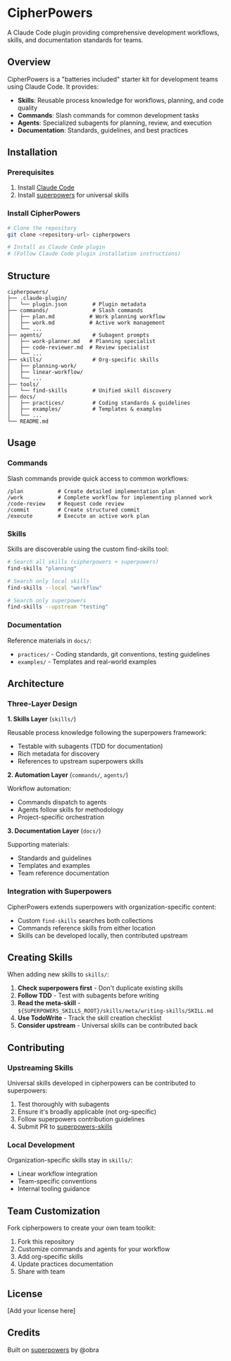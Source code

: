 # CipherPowers

A Claude Code plugin providing comprehensive development workflows, skills, and documentation standards for teams.

## Overview

CipherPowers is a "batteries included" starter kit for development teams using Claude Code. It provides:

- **Skills**: Reusable process knowledge for workflows, planning, and code quality
- **Commands**: Slash commands for common development tasks
- **Agents**: Specialized subagents for planning, review, and execution
- **Documentation**: Standards, guidelines, and best practices

## Installation

### Prerequisites

1. Install [Claude Code](https://claude.com/claude-code)
2. Install [superpowers](https://github.com/obra/superpowers-skills) for universal skills

### Install CipherPowers

```bash
# Clone the repository
git clone <repository-url> cipherpowers

# Install as Claude Code plugin
# (Follow Claude Code plugin installation instructions)
```

## Structure

```
cipherpowers/
├── .claude-plugin/
│   └── plugin.json        # Plugin metadata
├── commands/              # Slash commands
│   ├── plan.md           # Work planning workflow
│   ├── work.md           # Active work management
│   └── ...
├── agents/                # Subagent prompts
│   ├── work-planner.md   # Planning specialist
│   ├── code-reviewer.md  # Review specialist
│   └── ...
├── skills/                # Org-specific skills
│   ├── planning-work/
│   ├── linear-workflow/
│   └── ...
├── tools/
│   └── find-skills        # Unified skill discovery
├── docs/
│   ├── practices/         # Coding standards & guidelines
│   ├── examples/          # Templates & examples
│   └── ...
└── README.md
```

## Usage

### Commands

Slash commands provide quick access to common workflows:

```
/plan           # Create detailed implementation plan
/work           # Complete workflow for implementing planned work
/code-review    # Request code review
/commit         # Create structured commit
/execute        # Execute an active work plan
```

### Skills

Skills are discoverable using the custom find-skills tool:

```bash
# Search all skills (cipherpowers + superpowers)
find-skills "planning"

# Search only local skills
find-skills --local "workflow"

# Search only superpowers
find-skills --upstream "testing"
```

### Documentation

Reference materials in `docs/`:

- `practices/` - Coding standards, git conventions, testing guidelines
- `examples/` - Templates and real-world examples

## Architecture

### Three-Layer Design

**1. Skills Layer** (`skills/`)

Reusable process knowledge following the superpowers framework:
- Testable with subagents (TDD for documentation)
- Rich metadata for discovery
- References to upstream superpowers skills

**2. Automation Layer** (`commands/`, `agents/`)

Workflow automation:
- Commands dispatch to agents
- Agents follow skills for methodology
- Project-specific orchestration

**3. Documentation Layer** (`docs/`)

Supporting materials:
- Standards and guidelines
- Templates and examples
- Team reference documentation

### Integration with Superpowers

CipherPowers extends superpowers with organization-specific content:

- Custom `find-skills` searches both collections
- Commands reference skills from either location
- Skills can be developed locally, then contributed upstream

## Creating Skills

When adding new skills to `skills/`:

1. **Check superpowers first** - Don't duplicate existing skills
2. **Follow TDD** - Test with subagents before writing
3. **Read the meta-skill** - `${SUPERPOWERS_SKILLS_ROOT}/skills/meta/writing-skills/SKILL.md`
4. **Use TodoWrite** - Track the skill creation checklist
5. **Consider upstream** - Universal skills can be contributed back

## Contributing

### Upstreaming Skills

Universal skills developed in cipherpowers can be contributed to superpowers:

1. Test thoroughly with subagents
2. Ensure it's broadly applicable (not org-specific)
3. Follow superpowers contribution guidelines
4. Submit PR to [superpowers-skills](https://github.com/obra/superpowers-skills)

### Local Development

Organization-specific skills stay in `skills/`:
- Linear workflow integration
- Team-specific conventions
- Internal tooling guidance

## Team Customization

Fork cipherpowers to create your own team toolkit:

1. Fork this repository
2. Customize commands and agents for your workflow
3. Add org-specific skills
4. Update practices documentation
5. Share with team

## License

[Add your license here]

## Credits

Built on [superpowers](https://github.com/obra/superpowers-skills) by @obra
